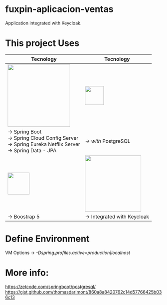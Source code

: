 # fuxpin-aplicacion-ventas

Application integrated with Keycloak.

# This project Uses

|Tecnology|Tecnology|
|---|---|
|<img src="https://spring.io/images/spring-logo-9146a4d3298760c2e7e49595184e1975.svg" width="200"></br>  |  <img src="https://upload.wikimedia.org/wikipedia/commons/2/29/Postgresql_elephant.svg" width="60"></br> |
|&#8594; Spring Boot</br>&#8594; Spring Cloud Config Server</br>&#8594; Spring Eureka Netflix Server</br>&#8594; Spring Data - JPA</br>|&#8594; *with* PostgreSQL|
| <img src="https://cdn.worldvectorlogo.com/logos/bootstrap-5-1.svg" width="70"></br>  |  <img src="https://www.keycloak.org/resources/images/keycloak_logo_480x108.png" width="180"></br> |
|&#8594; Boostrap 5|&#8594; Integrated with Keycloak|

# Define Environment

VM Options &#8594; *-Dspring.profiles.active=production|localhost*


# More info:

https://zetcode.com/springboot/postgresql/
https://gist.github.com/thomasdarimont/860a8a8420762c14d57766425b036c13